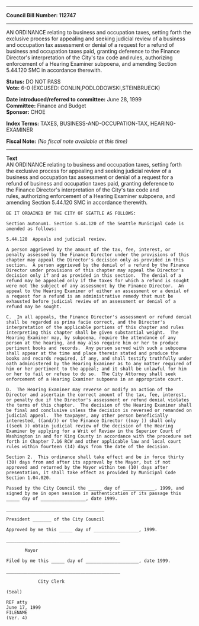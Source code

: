 * * * * *  
  
**Council Bill Number: [](#h0)[](#h2)112747**  
  
* * * * *  
  
AN ORDINANCE relating to business and occupation taxes, setting forth the exclusive process for appealing and seeking judicial review of a business and occupation tax assessment or denial of a request for a refund of business and occupation taxes paid, granting deference to the Finance Director's interpretation of the City's tax code and rules, authorizing enforcement of a Hearing Examiner subpoena, and amending Section 5.44.120 SMC in accordance therewith.  
  
**Status:** DO NOT PASS   
**Vote:** 6-0 (EXCUSED: CONLIN,PODLODOWSKI,STEINBRUECK)   
  
**Date introduced/referred to committee:** June 28, 1999   
**Committee:** Finance and Budget   
**Sponsor:** CHOE   
  
**Index Terms:** TAXES, BUSINESS-AND-OCCUPATION-TAX, HEARING-EXAMINER  
  
**Fiscal Note:** *(No fiscal note available at this time)*  
  
* * * * *  
  
**Text**  
    AN ORDINANCE relating to business and occupation taxes, setting forth  
    the exclusive process for appealing and seeking judicial review of a  
    business and occupation tax assessment or denial of a request for a  
    refund of business and occupation taxes paid, granting deference to  
    the Finance Director's interpretation of the City's tax code and  
    rules, authorizing enforcement of a Hearing Examiner subpoena, and  
    amending Section 5.44.120 SMC in accordance therewith.  
  
    BE IT ORDAINED BY THE CITY OF SEATTLE AS FOLLOWS:  
  
    Section autonum1. Section 5.44.120 of the Seattle Municipal Code is  
    amended as follows:  
  
    5.44.120  Appeals and judicial review.  
  
    A person aggrieved by the amount of the tax, fee, interest, or  
    penalty assessed by the Finance Director under the provisions of this  
    chapter may appeal the Director's decision only as provided in this  
    section.  A person aggrieved by the denial of a refund by the Finance  
    Director under provisions of this chapter may appeal the Director's  
    decision only if and as provided in this section.  The denial of a  
    refund may be appealed only if the taxes for which a refund is sought  
    were not the subject of any assessment by the Finance Director.  An  
    appeal to the Hearing Examiner of either an assessment or a denial of  
    a request for a refund is an administrative remedy that must be  
    exhausted before judicial review of an assessment or denial of a  
    refund may be sought.  
  
    C.  In all appeals, the Finance Director's assessment or refund denial  
    shall be regarded as prima facie correct, and the Director's  
    interpretation of the applicable portions of this chapter and rules  
    interpreting this chapter shall be given substantial weight.  The  
    Hearing Examiner may, by subpoena, require the attendance of any  
    person at the hearing, and may also require him or her to produce  
    pertinent books and records.  Any person served with such a subpoena  
    shall appear at the time and place therein stated and produce the  
    books and records required, if any, and shall testify truthfully under  
    oath administered by the Hearing Examiner as to any matter required of  
    him or her pertinent to the appeal; and it shall be unlawful for him  
    or her to fail or refuse to do so.  The City Attorney shall seek  
    enforcement of a Hearing Examiner subpoena in an appropriate court.  
  
    D.  The Hearing Examiner may reverse or modify an action of the  
    Director and ascertain the correct amount of the tax, fee, interest,  
    or penalty due if the Director's assessment or refund denial violates  
    the terms of this chapter.  The decision of the Hearing Examiner shall  
    be final and conclusive unless the decision is reversed or remanded on  
    judicial appeal.  The taxpayer, any other person beneficially  
    interested, ((and/)) or the Finance Director ((may )) shall only  
    ((seek )) obtain judicial review of the decision of the Hearing  
    Examiner by applying for a Writ of Review in the Superior Court of  
    Washington in and for King County in accordance with the procedure set  
    forth in Chapter 7.16 RCW and other applicable law and local court  
    rules within fourteen (14) days from the date of the decision.  
  
    Section 2.  This ordinance shall take effect and be in force thirty  
    (30) days from and after its approval by the Mayor, but if not  
    approved and returned by the Mayor within ten (10) days after  
    presentation, it shall take effect as provided by Municipal Code  
    Section 1.04.020.  
  
    Passed by the City Council the _____ day of ____________, 1999, and  
    signed by me in open session in authentication of its passage this  
    _____ day of _________________, date 1999.  
  
    _____________________________________  
  
    President _______ of the City Council  
  
    Approved by me this _____ day of _________________, 1999.  
  
    ___________________________________________  
  
           Mayor  
  
    Filed by me this _____ day of ____________________, date 1999.  
  
    ___________________________________________  
  
                City Clerk  
  
    (Seal)  
  
    REF atty  
    June 17, 1999  
    FILENAME  
    (Ver. 4)  
